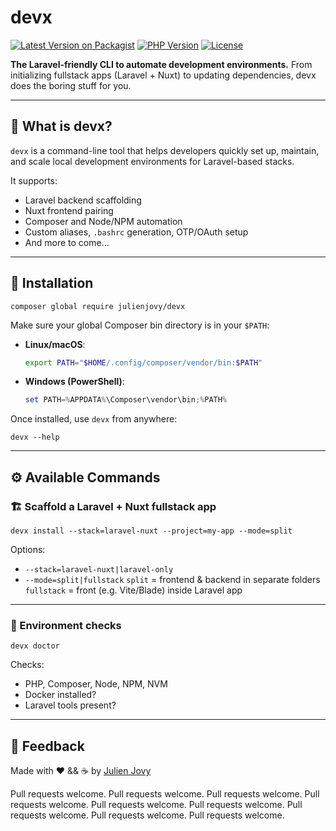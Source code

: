 # devx

[![Latest Version on Packagist](https://img.shields.io/packagist/v/julienjovy/devx.svg?style=flat-square)](https://packagist.org/packages/julienjovy/devx)
[![PHP Version](https://img.shields.io/badge/php-%5E8.1-blue?logo=php&style=flat-square)](https://www.php.net/)
[![License](https://img.shields.io/github/license/julienjovy/devx?style=flat-square)](LICENSE)

**The Laravel-friendly CLI to automate development environments.**
From initializing fullstack apps (Laravel + Nuxt) to updating dependencies, devx does the boring stuff for you.

---

## 🚀 What is devx?

`devx` is a command-line tool that helps developers quickly set up, maintain, and scale local development environments for Laravel-based stacks.

It supports:

- Laravel backend scaffolding
- Nuxt frontend pairing
- Composer and Node/NPM automation
- Custom aliases, `.bashrc` generation, OTP/OAuth setup
- And more to come...

---

## 🧰 Installation

```
composer global require julienjovy/devx
```

Make sure your global Composer bin directory is in your `$PATH`:

- **Linux/macOS**:

  ```bash
  export PATH="$HOME/.config/composer/vendor/bin:$PATH"
  ```

- **Windows (PowerShell)**:
  ```powershell
  set PATH=%APPDATA%\Composer\vendor\bin;%PATH%
  ```

Once installed, use `devx` from anywhere:

```
devx --help
```

---

## ⚙️ Available Commands

### 🏗️ Scaffold a Laravel + Nuxt fullstack app

```
devx install --stack=laravel-nuxt --project=my-app --mode=split
```

Options:

- `--stack=laravel-nuxt|laravel-only`
- `--mode=split|fullstack`
  `split` = frontend & backend in separate folders
  `fullstack` = front (e.g. Vite/Blade) inside Laravel app

---

### 🧪 Environment checks

```
devx doctor
```

Checks:

- PHP, Composer, Node, NPM, NVM
- Docker installed?
- Laravel tools present?

---

<!-- ## 📦 Roadmap


--- -->

## 💬 Feedback

Made with ❤️ && ☕ by [Julien Jovy](https://github.com/julienjovy)

Pull requests welcome. Pull requests welcome. Pull requests welcome. Pull requests welcome. Pull requests welcome. Pull requests welcome. Pull requests welcome. Pull requests welcome. Pull requests welcome. 
